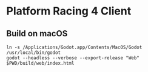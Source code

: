 # Platform Racing 4 Client

## Build on macOS
```
ln -s /Applications/Godot.app/Contents/MacOS/Godot /usr/local/bin/godot
godot --headless --verbose --export-release "Web" $PWD/build/web/index.html
```